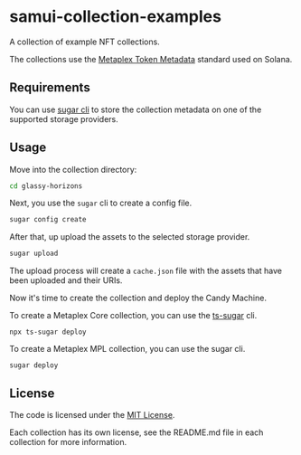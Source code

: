 # samui-collection-examples

A collection of example NFT collections.

The collections use
the [Metaplex Token Metadata](https://developers.metaplex.com/token-metadata/token-standard#the-non-fungible-standard)
standard used on Solana.

## Requirements

You can use [sugar cli](https://github.com/metaplex-foundation/sugar) to store the collection metadata on one of the
supported storage providers.

## Usage

Move into the collection directory:

```bash
cd glassy-horizons
```

Next, you use the `sugar` cli to create a config file.

```bash
sugar config create
```

After that, up upload the assets to the selected storage provider.

```bash
sugar upload
```

The upload process will create a `cache.json` file with the assets that have been uploaded and their URIs.

Now it's time to create the collection and deploy the Candy Machine.

To create a Metaplex Core collection, you can use the [ts-sugar](https://github.com/cryptorrivem/ts-sugar) cli.

```shell
npx ts-sugar deploy
```

To create a Metaplex MPL collection, you can use the sugar cli.

```shell
sugar deploy
```

## License

The code is licensed under the [MIT License](LICENSE).

Each collection has its own license, see the README.md file in each collection for more information.